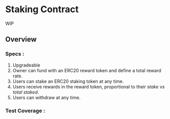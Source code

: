 # Staking Contract

WIP

## Overview 
### Specs : 
1. Upgradeable
2. Owner can fund with an ERC20 reward token and define a total reward rate.
3. Users can stake an ERC20 staking token at any time.
4. Users receive rewards in the reward token, proportional to their *stake vs total staked*.
5. Users can withdraw at any time.

### Test Coverage : 

